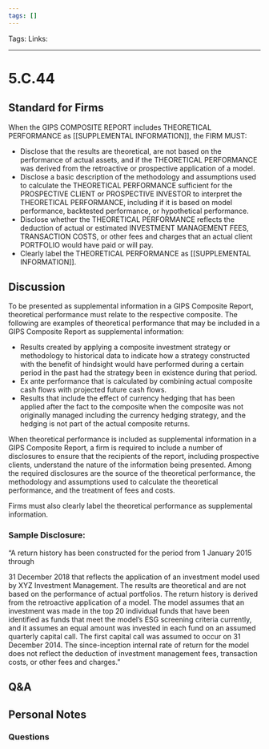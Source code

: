 ```yaml
---
tags: []
---
```

Tags:
Links: 
___
# 5.C.44
## Standard for Firms
When the GIPS COMPOSITE REPORT includes THEORETICAL PERFORMANCE as [[SUPPLEMENTAL INFORMATION]], the FIRM MUST:
- Disclose that the results are theoretical, are not based on the performance of actual assets, and if the THEORETICAL PERFORMANCE was derived from the retroactive or prospective application of a model.
- Disclose a basic description of the methodology and assumptions used to calculate the THEORETICAL PERFORMANCE sufficient for the PROSPECTIVE CLIENT or PROSPECTIVE INVESTOR to interpret the THEORETICAL PERFORMANCE, including if it is based on model performance, backtested performance, or hypothetical performance.
- Disclose whether the THEORETICAL PERFORMANCE reflects the deduction of actual or estimated INVESTMENT MANAGEMENT FEES, TRANSACTION COSTS, or other fees and charges that an actual client PORTFOLIO would have paid or will pay.
- Clearly label the THEORETICAL PERFORMANCE as [[SUPPLEMENTAL INFORMATION]].
## Discussion
To be presented as supplemental information in a GIPS Composite Report, theoretical performance must relate to the respective composite. The following are examples of theoretical performance that may be included in a GIPS Composite Report as supplemental information:
- Results created by applying a composite investment strategy or methodology to historical data to indicate how a strategy constructed with the benefit of hindsight would have performed during a certain period in the past had the strategy been in existence during that period.
- Ex ante performance that is calculated by combining actual composite cash flows with projected future cash flows.
- Results that include the effect of currency hedging that has been applied after the fact to the composite when the composite was not originally managed including the currency hedging strategy, and the hedging is not part of the actual composite returns.

When theoretical performance is included as supplemental information in a GIPS Composite Report, a firm is required to include a number of disclosures to ensure that the recipients of the report, including prospective clients, understand the nature of the information being presented. Among the required disclosures are the source of the theoretical performance, the methodology and assumptions used to calculate the theoretical performance, and the treatment of fees and costs.

Firms must also clearly label the theoretical performance as supplemental information.
### Sample Disclosure:
“A return history has been constructed for the period from 1 January 2015 through

31 December 2018 that reflects the application of an investment model used by XYZ Investment Management. The results are theoretical and are not based on the performance of actual portfolios. The return history is derived from the retroactive application of a model. The model assumes that an investment was made in the top 20 individual funds that have been identified as funds that meet the model’s ESG screening criteria currently, and it assumes an equal amount was invested in each fund on an assumed quarterly capital call. The first capital call was assumed to occur on 31 December 2014. The since-inception internal rate of return for the model does not reflect the deduction of investment management fees, transaction costs, or other fees and charges.”
## Q&A

## Personal Notes

### Questions